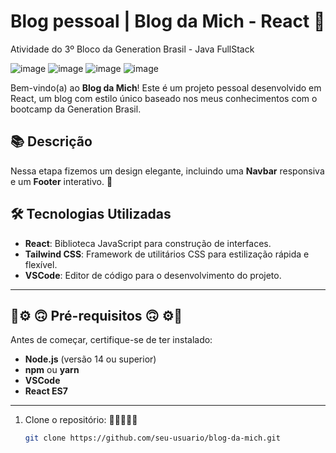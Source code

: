 # Blog pessoal | Blog da Mich - React 🌸
 Atividade do 3º Bloco da Generation Brasil - Java FullStack
 
![image](https://github.com/user-attachments/assets/3c534054-84b2-44ab-85fc-c57bc38a7885)
![image](https://github.com/user-attachments/assets/7477d8c4-9587-4843-b5f2-30e445c7ec72)
![image](https://github.com/user-attachments/assets/edeb37e4-81d3-4f5e-aa47-a5cacb8db836)
![image](https://github.com/user-attachments/assets/f598bbe1-aa96-457c-b805-d097398301ca)


Bem-vindo(a) ao **Blog da Mich**! Este é um projeto pessoal desenvolvido em React, um blog com estilo único baseado nos meus conhecimentos com o bootcamp da Generation Brasil.

## 📚 Descrição

Nessa etapa fizemos um design elegante, incluindo uma **Navbar** responsiva e um **Footer** interativo. 🚀

## 🛠️ Tecnologias Utilizadas

- **React**: Biblioteca JavaScript para construção de interfaces.
- **Tailwind CSS**: Framework de utilitários CSS para estilização rápida e flexível.
- **VSCode**: Editor de código para o desenvolvimento do projeto.

---

## 🌸⚙️ 🙃 Pré-requisitos 🙃 ⚙️🌸

Antes de começar, certifique-se de ter instalado:

- **Node.js** (versão 14 ou superior)
- **npm** ou **yarn**
- **VSCode**
- **React ES7**

---

1. Clone o repositório: 💫🌟😉🌟💫
   ```bash
   git clone https://github.com/seu-usuario/blog-da-mich.git
